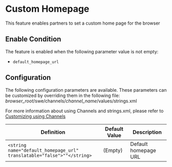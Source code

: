 # Custom Homepage
This feature enables partners to set a custom home page for the browser

## Enable Condition
The feature is enabled when the following parameter value is not empty:

* `default_homepage_url`

## Configuration
The following configuration parameters are available. These parameters can be customized by overriding them in the following file:
*browser_root*/swe/channels/*channel_name*/values/strings.xml

For more information about using Channels and strings.xml, please refer to [Customizing using Channels](channels.md)

| Definition | Default Value | Description |
|---|---|---|
| `<string name="default_homepage_url" translatable="false">""</string>` | (Empty) | Default homepage URL |
